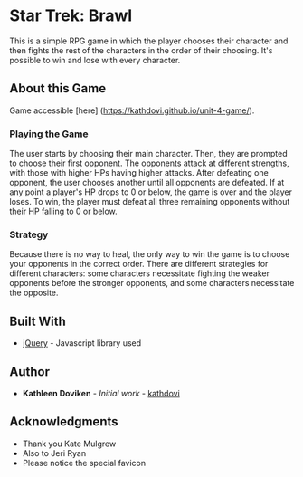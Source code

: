 # Star Trek: Brawl

This is a simple RPG game in which the player chooses their character and then fights the rest of the characters in the order of their choosing. It's possible to win and lose with every character.

## About this Game

Game accessible [here] (https://kathdovi.github.io/unit-4-game/).

### Playing the Game

The user starts by choosing their main character. Then, they are prompted to choose their first opponent. The opponents attack at different strengths, with those with higher HPs having higher attacks. After defeating one opponent, the user chooses another until all opponents are defeated. If at any point a player's HP drops to 0 or below, the game is over and the player loses. To win, the player must defeat all three remaining opponents without their HP falling to 0 or below.

### Strategy

Because there is no way to heal, the only way to win the game is to choose your opponents in the correct order. There are different strategies for different characters: some characters necessitate fighting the weaker opponents before the stronger opponents, and some characters necessitate the opposite.

## Built With

* [jQuery](https://jquery.com/) - Javascript library used

## Author

* **Kathleen Doviken** - *Initial work* - [kathdovi](https://github.com/kathdovi)

## Acknowledgments

* Thank you Kate Mulgrew
* Also to Jeri Ryan
* Please notice the special favicon
